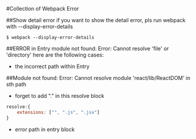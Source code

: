 #Collection of Webpack Error

##Show detail error
if you want to show the detail error, pls run webpack with --display-error-details
```
$ webpack --display-error-details
```

##ERROR in Entry module not found: Error: Cannot resolve 'file' or 'directory'
here are the following cases:
* the incorrect path within Entry

##Module not found: Error: Cannot resolve module 'react/lib/ReactDOM' in sth path
* forget to add "." in this resolve block
```js
resolve:{
	extensions: ["", ".js", ".jsx"]
}
```
* error path in entry block

